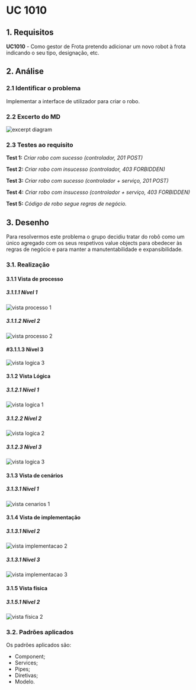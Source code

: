 # UC 1010

## 1. Requisitos

**UC1010** - Como gestor de Frota pretendo adicionar um novo robot à frota indicando o seu tipo, designação, etc.

## 2. Análise

### 2.1 Identificar o problema

Implementar a interface de utilizador para criar o robo.

### 2.2 Excerto do MD

![excerpt diagram](ed1010.svg "domain_excerpt_150.svg")

### 2.3 Testes ao requisito

**Test 1:** *Criar robo com sucesso (controlador, 201 POST)*

**Test 2:** *Criar robo com insucesso (controlador, 403 FORBIDDEN)*

**Test 3:** *Criar robo com sucesso (controlador + serviço, 201 POST)*

**Test 4:** *Criar robo com insucesso (controlador + serviço, 403 FORBIDDEN)*

**Test 5:** *Código de robo segue regras de negócio.*

## 3. Desenho

Para resolvermos este problema o grupo decidiu tratar do robô como um único agregado com os seus respetivos value objects para obedecer às regras de negócio e para manter a manutentabilidade e expansibilidade. 

### 3.1. Realização

#### 3.1.1 Vista de processo

##### 3.1.1.1 Nível 1

![vista processo 1](../UC1010/Nivel%201/vp1.svg "Vista processos - nível 1")

##### 3.1.1.2  Nível 2

![vista processo 2](../UC1010/Nivel%202/vp2.svg "Vista processos - nível 2")

#### #3.1.1.3  Nível 3

![vista logica 3](../UC1010/Nivel%203/vp3.svg "Vista processos - nível 3")

#### 3.1.2 Vista Lógica

##### 3.1.2.1 Nível 1

![vista logica 1](/docs/logical_view/level1/vl1.svg "Vista lógica - nível 1")

##### 3.1.2.2 Nível 2

![vista logica 2](/docs/logical_view/level2/vl2.svg "Vista lógica - nível 2")

##### 3.1.2.3 Nível 3

![vista logica 3](/docs/logical_view/level3/vl3.svg "Vista lógica - nível 3")

#### 3.1.3 Vista de cenários

##### 3.1.3.1 Nível 1

![vista cenarios 1](../../../scenario_view/level1/sv1.svg "Vista de cenários - nível 1")

#### 3.1.4 Vista de implementação

##### 3.1.3.1 Nível 2

![vista implementacao 2](/docs/implementation_view/iv2.svg "Vista implementação - nível 2")

##### 3.1.3.1 Nível 3

![vista implementacao 3](/docs/implementation_view/iv3.svg "Vista implementação - nível 3")

#### 3.1.5 Vista física

##### 3.1.5.1 Nível 2

![vista física 2](/docs/physical_view/level2/vf2.svg "Vista física - nível 2")

### 3.2. Padrões aplicados

Os padrões aplicados são:

- Component;
- Services;
- Pipes;
- Diretivas;
- Modelo.
